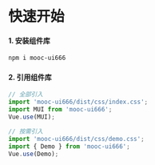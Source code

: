 # 快速开始

#### 1. 安装组件库

```bash
npm i mooc-ui666
```

#### 2. 引用组件库

```javascript
// 全部引入
import 'mooc-ui666/dist/css/index.css';
import MUI from 'mooc-ui666';
Vue.use(MUI);

// 按需引入
import 'mooc-ui666/dist/css/demo.css';
import { Demo } from 'mooc-ui666';
Vue.use(Demo);
```
